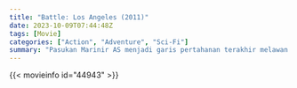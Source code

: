 ```yaml
---
title: "Battle: Los Angeles (2011)"
date: 2023-10-09T07:44:48Z
tags: [Movie]
categories: ["Action", "Adventure", "Sci-Fi"]
summary: "Pasukan Marinir AS menjadi garis pertahanan terakhir melawan invasi global."
---
```


 <muxplayer src="https://kp3d-my.sharepoint.com/personal/ryoo_kp3d_onmicrosoft_com/_layouts/15/download.aspx?share=EdACVfubYWNJrCUKE_5EI1YBAWrcWzZJHtG-cCLOfjdziQ" prefer-playback="mse" controls>
  
 {{< movieinfo id="44943" >}}
  
 <script type="application/ld+json">
 {
  "@context": "https://schema.org/",
  "@type": "VideoObject",
  "name": "Battle: Los Angeles",
  "contentUrl": "https://stream.mux.com/cufsAC3weOew2ChDmJSg700rzclJQRtlYVdMmDBEuNeo.m3u8",
  "thumbnailUrl": "https://www.themoviedb.org/t/p/original/yE5J9vvKntceP2oKWBbwV9vkE8i.jpg?width=314&fit_mode=preserve&time=25",
  "uploadDate": "2023-10-09T07:44:48Z",
}

</script>